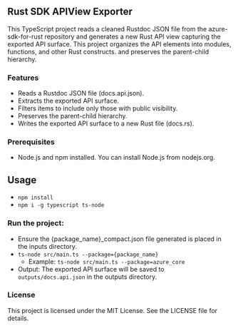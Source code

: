 ## Rust SDK APIView Exporter
This TypeScript project reads a cleaned Rustdoc JSON file from the azure-sdk-for-rust repository and generates a new Rust API view capturing the exported API surface. This project organizes the API elements into modules, functions, and other Rust constructs. and preserves the parent-child hierarchy.

### Features
- Reads a Rustdoc JSON file (docs.api.json).
- Extracts the exported API surface.
- Filters items to include only those with public visibility.
- Preserves the parent-child hierarchy.
- Writes the exported API surface to a new Rust file (docs.rs).

### Prerequisites
- Node.js and npm installed. You can install Node.js from nodejs.org.

## Usage
- `npm install`
- `npm i -g typescript ts-node`

### Run the project:
- Ensure the {package_name}_compact.json file generated is placed in the inputs directory.
- `ts-node src/main.ts --package={package_name}`
    - Example: `ts-node src/main.ts --package=azure_core`
- Output: The exported API surface will be saved to `outputs/docs.api.json` in the outputs directory.

### License
This project is licensed under the MIT License. See the LICENSE file for details.
